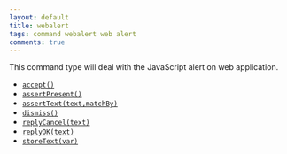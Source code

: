 ```yaml
---
layout: default
title: webalert
tags: command webalert web alert
comments: true
---
```



This command type will deal with the JavaScript alert on web application.


- [`accept()`](accept())
- [`assertPresent()`](assertPresent())
- [`assertText(text,matchBy)`](assertText(text,matchBy))
- [`dismiss()`](dismiss())
- [`replyCancel(text)`](replyCancel(text))
- [`replyOK(text)`](replyOK(text))
- [`storeText(var)`](storeText(var))
